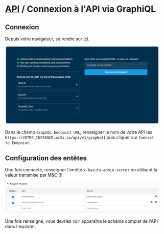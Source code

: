 # [API](..) / Connexion à l'API via GraphiQL
## Connexion
Depuis votre navigateur, se rendre sur [ici](https://cloud.hasura.io/public/graphiql).

![Hasura GraphiQL page](../../resources/images/hasura_graphiql_landingpage.png)

Dans le champ `GraphQL Endpoint URL`, renseigner le nom de votre API (ex: `https://VOTRE_INSTANCE.mc3i.io/api/v1/graphql`) puis cliquer sur `Connect to Endpoint`.

## Configuration des entêtes
Une fois connecté, renseigner l'entête `x-hasura-admin-secret` en utilisant la valeur transmise par M&C 3i.

![Hasura GraphiQL entête](../../resources/images/hasura_graphiql_headers.png)

Une fois renseigné, vous devriez voir apparaître le schéma complet de l'API dans l'explorer.